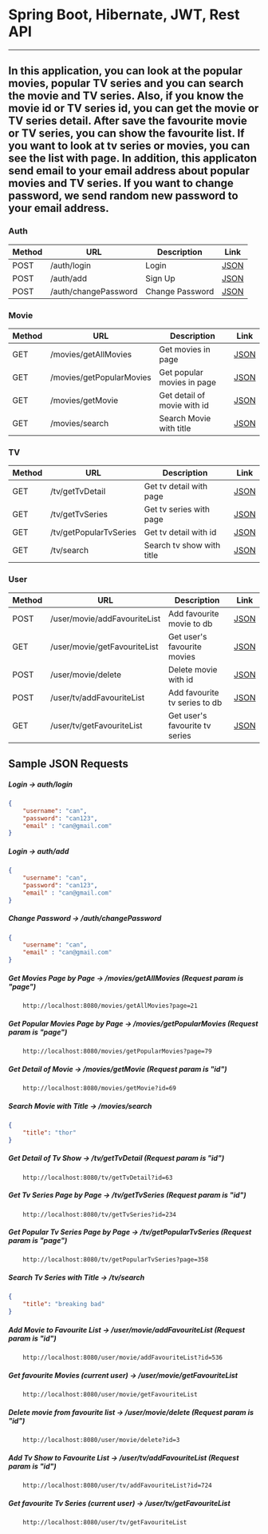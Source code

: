# Spring Boot, Hibernate, JWT, Rest API
-------------------------------------------------------------------------------------------------------------------
In this application, you can look at the popular movies, popular TV series and you can search the movie and
TV series. Also, if you know the movie id or TV series id, you can get the movie or TV series detail. After 
save the favourite movie or TV series, you can show the favourite list. If you want to look at tv series or 
movies, you can see the list with page. In addition, this applicaton send email to your email address about
popular movies and TV series. If you want to change password, we send random new password to your email address. 
-------------------------------------------------------------------------------------------------------------------
### Auth
| Method | URL                  | Description       | Link                    |
|--------|----------------------|-------------------|-------------------------|
| POST   | /auth/login          | Login             | [JSON](#login)          |
| POST   | /auth/add            | Sign Up           | [JSON](#signup)         |
| POST   | /auth/changePassword | Change Password   | [JSON](#changePassword) |


### Movie
| Method | URL                      | Description                 | Link                        |
|--------|--------------------------|-----------------------------|-----------------------------|
| GET    | /movies/getAllMovies     | Get movies in page          | [JSON](#getAllMovies)       |
| GET    | /movies/getPopularMovies | Get popular movies in page  | [JSON](#getPopularMovies)   |
| GET    | /movies/getMovie         | Get detail of movie with id | [JSON](#getMovieDetail)     |
| GET    | /movies/search           | Search Movie with title     | [JSON](#searchMovie)        |

### TV
| Method | URL                    | Description               | Link                        |
|--------|------------------------|---------------------------|-----------------------------|
| GET    | /tv/getTvDetail        | Get tv detail with page   | [JSON](#getTvDetail)        |
| GET    | /tv/getTvSeries        | Get tv series with page   | [JSON](#getTvSeries)        |
| GET    | /tv/getPopularTvSeries | Get tv detail with id     | [JSON](#getPopularTvSeries) |
| GET    | /tv/search             | Search tv show with title | [JSON](#searchTvShow)       |

### User
| Method | URL                          | Description                    | Link                              |
|--------|------------------------------|--------------------------------|-----------------------------------|
| POST   | /user/movie/addFavouriteList | Add favourite movie to db      | [JSON](#addMovieToFavouriteList)  |
| GET    | /user/movie/getFavouriteList | Get user's favourite movies    | [JSON](#getFavouriteMovies)       |
| POST   | /user/movie/delete           | Delete movie with id           | [JSON](#deleteMovie)              |
| POST   | /user/tv/addFavouriteList    | Add favourite tv series to db  | [JSON](#addTvShowToFavouriteList) |
| GET    | /user/tv/getFavouriteList    | Get user's favourite tv series | [JSON](#getFavouriteTvShows)      |

## Sample JSON Requests

##### <a id="login"> Login -> auth/login
```json
{
	"username": "can",
	"password": "can123",
	"email" : "can@gmail.com"
}
```
##### <a id="signup"> Login -> auth/add
```json
{
	"username": "can",
	"password": "can123",
	"email" : "can@gmail.com"
}
```
##### <a id="changePassword"> Change Password -> /auth/changePassword
```json
{
	"username": "can",
	"email" : "can@gmail.com"
}
```

##### <a id="getAllMovies"> Get Movies Page by Page -> /movies/getAllMovies (Request param is "page")
```http request
    http://localhost:8080/movies/getAllMovies?page=21
```

##### <a id="getPopularMovies"> Get Popular Movies Page by Page -> /movies/getPopularMovies (Request param is "page")
```http request
    http://localhost:8080/movies/getPopularMovies?page=79
```


##### <a id="getMovieDetail"> Get Detail of Movie -> /movies/getMovie (Request param is "id")
```http request
    http://localhost:8080/movies/getMovie?id=69
```


##### <a id="searchMovie"> Search Movie with Title -> /movies/search
```json
{
	"title": "thor"
}
```

##### <a id="getTvDetail"> Get Detail of Tv Show -> /tv/getTvDetail (Request param is "id")
```http request
    http://localhost:8080/tv/getTvDetail?id=63
```

##### <a id="getTvSeries"> Get Tv Series Page by Page -> /tv/getTvSeries (Request param is "id")
```http request
    http://localhost:8080/tv/getTvSeries?id=234
```

	

##### <a id="getPopularTvSeries"> Get Popular Tv Series Page by Page -> /tv/getPopularTvSeries (Request param is "page")
```http request
    http://localhost:8080/tv/getPopularTvSeries?page=358
```

##### <a id="searchTvShow"> Search Tv Series with Title -> /tv/search
```json
{
	"title": "breaking bad"
}
```
##### <a id="addMovieToFavouriteList"> Add Movie to Favourite List -> /user/movie/addFavouriteList (Request param is "id")
```http request
    http://localhost:8080/user/movie/addFavouriteList?id=536
```


##### <a id="getFavouriteMovies"> Get favourite Movies (current user) -> /user/movie/getFavouriteList 
```http request
    http://localhost:8080/user/movie/getFavouriteList
```


##### <a id="deleteMovie"> Delete movie from favourite list -> /user/movie/delete (Request param is "id")
```http request
    http://localhost:8080/user/movie/delete?id=3
```


##### <a id="addTvShowToFavouriteList"> Add Tv Show to Favourite List -> /user/tv/addFavouriteList (Request param is "id")
```http request
    http://localhost:8080/user/tv/addFavouriteList?id=724
```
##### <a id="getFavouriteTvShows"> Get favourite Tv Series (current user) -> /user/tv/getFavouriteList
```http request
    http://localhost:8080/user/tv/getFavouriteList
```

